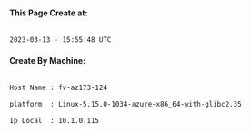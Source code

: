 
   
#### This Page Create at:

```bash

2023-03-13 - 15:55:48 UTC

```

#### Create By Machine:

```bash

Host Name : fv-az173-124

platform  : Linux-5.15.0-1034-azure-x86_64-with-glibc2.35

Ip Local  : 10.1.0.115

```

